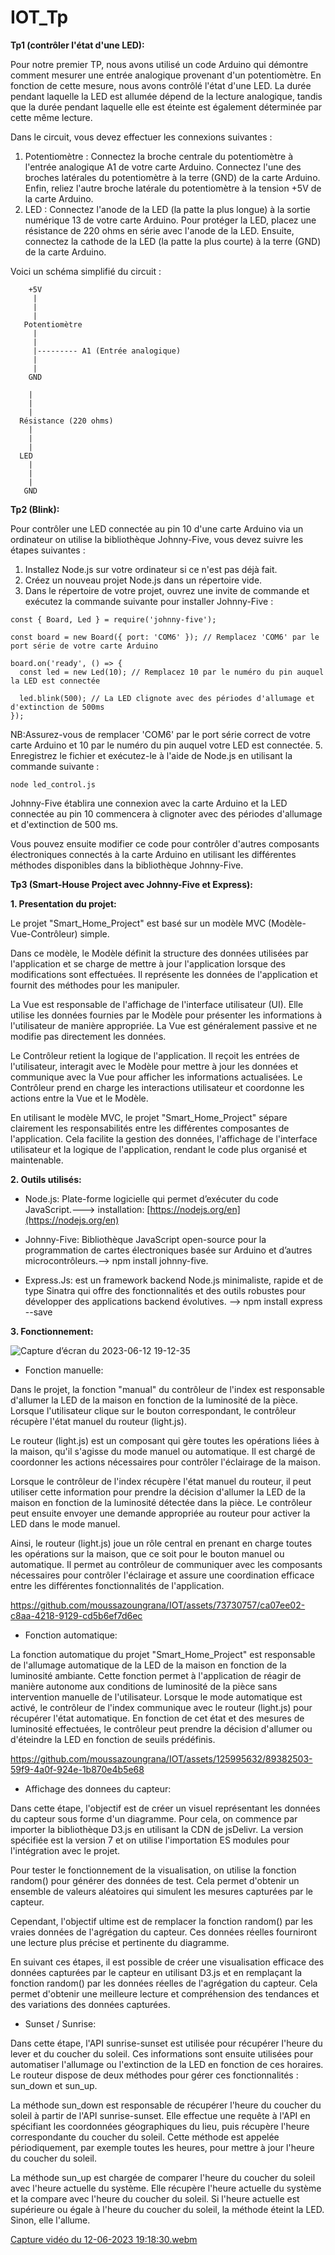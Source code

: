 # IOT_Tp
**Tp1 (contrôler l'état d'une LED):**

Pour notre premier TP, nous avons utilisé un code Arduino qui démontre comment mesurer une entrée analogique provenant d'un potentiomètre. En fonction de cette mesure, nous avons contrôlé l'état d'une LED. La durée pendant laquelle la LED est allumée dépend de la lecture analogique, tandis que la durée pendant laquelle elle est éteinte est également déterminée par cette même lecture.

Dans le circuit, vous devez effectuer les connexions suivantes :

1. Potentiomètre : Connectez la broche centrale du potentiomètre à l'entrée analogique A1 de votre carte Arduino. Connectez l'une des broches latérales du potentiomètre à la terre (GND) de la carte Arduino. Enfin, reliez l'autre broche latérale du potentiomètre à la tension +5V de la carte Arduino.
2. LED : Connectez l'anode de la LED (la patte la plus longue) à la sortie numérique 13 de votre carte Arduino. Pour protéger la LED, placez une résistance de 220 ohms en série avec l'anode de la LED. Ensuite, connectez la cathode de la LED (la patte la plus courte) à la terre (GND) de la carte Arduino.

Voici un schéma simplifié du circuit :
```
    +5V
     |
     |
     |
   Potentiomètre
     |
     |
     |--------- A1 (Entrée analogique)
     |
     |
    GND

    |
    |
    |
  Résistance (220 ohms)
    |
    |
    |
  LED
    |
    |
    |
   GND

```
**Tp2 (Blink):**

Pour contrôler une LED connectée au pin 10 d'une carte Arduino via un ordinateur on utilise la bibliothèque Johnny-Five, vous devez suivre les étapes suivantes :

1. Installez Node.js sur votre ordinateur si ce n'est pas déjà fait.
2. Créez un nouveau projet Node.js dans un répertoire vide.
3. Dans le répertoire de votre projet, ouvrez une invite de commande et exécutez la commande suivante pour installer Johnny-Five :
```
const { Board, Led } = require('johnny-five');

const board = new Board({ port: 'COM6' }); // Remplacez 'COM6' par le port série de votre carte Arduino

board.on('ready', () => {
  const led = new Led(10); // Remplacez 10 par le numéro du pin auquel la LED est connectée

  led.blink(500); // La LED clignote avec des périodes d'allumage et d'extinction de 500ms
});

```
NB:Assurez-vous de remplacer 'COM6' par le port série correct de votre carte Arduino et 10 par le numéro du pin auquel votre LED est connectée.
5. Enregistrez le fichier et exécutez-le à l'aide de Node.js en utilisant la commande suivante :
```
node led_control.js
```
Johnny-Five établira une connexion avec la carte Arduino et la LED connectée au pin 10 commencera à clignoter avec des périodes d'allumage et d'extinction de 500 ms.

Vous pouvez ensuite modifier ce code pour contrôler d'autres composants électroniques connectés à la carte Arduino en utilisant les différentes méthodes disponibles dans la bibliothèque Johnny-Five.

**Tp3 (Smart-House Project avec Johnny-Five et Express):**

**1. Presentation du projet:**

Le projet "Smart_Home_Project" est basé sur un modèle MVC (Modèle-Vue-Contrôleur) simple.

Dans ce modèle, le Modèle définit la structure des données utilisées par l'application et se charge de mettre à jour l'application lorsque des modifications sont effectuées. Il représente les données de l'application et fournit des méthodes pour les manipuler.

La Vue est responsable de l'affichage de l'interface utilisateur (UI). Elle utilise les données fournies par le Modèle pour présenter les informations à l'utilisateur de manière appropriée. La Vue est généralement passive et ne modifie pas directement les données.

Le Contrôleur retient la logique de l'application. Il reçoit les entrées de l'utilisateur, interagit avec le Modèle pour mettre à jour les données et communique avec la Vue pour afficher les informations actualisées. Le Contrôleur prend en charge les interactions utilisateur et coordonne les actions entre la Vue et le Modèle.

En utilisant le modèle MVC, le projet "Smart_Home_Project" sépare clairement les responsabilités entre les différentes composantes de l'application. Cela facilite la gestion des données, l'affichage de l'interface utilisateur et la logique de l'application, rendant le code plus organisé et maintenable.

**2. Outils utilisés:**
- Node.js: Plate-forme logicielle qui permet d’exécuter du code JavaScript.---> installation: [https://nodejs.org/en](https://nodejs.org/en)
* Johnny-Five: Bibliothèque JavaScript open-source pour la programmation de cartes électroniques basée sur Arduino et d’autres microcontrôleurs.--> npm install johnny-five.
+ Express.Js: est un framework backend Node.js minimaliste, rapide et de type Sinatra qui offre des fonctionnalités et des outils robustes pour développer des applications backend évolutives. --> npm install express --save

**3. Fonctionnement:**

![Capture d’écran du 2023-06-12 19-12-35](https://github.com/moussazoungrana/IOT/assets/73730757/d51a598b-a81b-4de8-8ac5-b9efca5090b7)

- Fonction manuelle:

Dans le projet, la fonction "manual" du contrôleur de l'index est responsable d'allumer la LED de la maison en fonction de la luminosité de la pièce. Lorsque l'utilisateur clique sur le bouton correspondant, le contrôleur récupère l'état manuel du routeur (light.js).

Le routeur (light.js) est un composant qui gère toutes les opérations liées à la maison, qu'il s'agisse du mode manuel ou automatique. Il est chargé de coordonner les actions nécessaires pour contrôler l'éclairage de la maison.

Lorsque le contrôleur de l'index récupère l'état manuel du routeur, il peut utiliser cette information pour prendre la décision d'allumer la LED de la maison en fonction de la luminosité détectée dans la pièce. Le contrôleur peut ensuite envoyer une demande appropriée au routeur pour activer la LED dans le mode manuel.

Ainsi, le routeur (light.js) joue un rôle central en prenant en charge toutes les opérations sur la maison, que ce soit pour le bouton manuel ou automatique. Il permet au contrôleur de communiquer avec les composants nécessaires pour contrôler l'éclairage et assure une coordination efficace entre les différentes fonctionnalités de l'application.


https://github.com/moussazoungrana/IOT/assets/73730757/ca07ee02-c8aa-4218-9129-cd5b6ef7d6ec




* Fonction automatique:

La fonction automatique du projet "Smart_Home_Project" est responsable de l'allumage automatique de la LED de la maison en fonction de la luminosité ambiante. Cette fonction permet à l'application de réagir de manière autonome aux conditions de luminosité de la pièce sans intervention manuelle de l'utilisateur.
Lorsque le mode automatique est activé, le contrôleur de l'index communique avec le routeur (light.js) pour récupérer l'état automatique. En fonction de cet état et des mesures de luminosité effectuées, le contrôleur peut prendre la décision d'allumer ou d'éteindre la LED en fonction de seuils prédéfinis.



https://github.com/moussazoungrana/IOT/assets/125995632/89382503-59f9-4a0f-924e-1b870e4b5e68



+ Affichage des donnees du capteur:

Dans cette étape, l'objectif est de créer un visuel représentant les données du capteur sous forme d'un diagramme. Pour cela, on commence par importer la bibliothèque D3.js en utilisant la CDN de jsDelivr. La version spécifiée est la version 7 et on utilise l'importation ES modules pour l'intégration avec le projet.

Pour tester le fonctionnement de la visualisation, on utilise la fonction random() pour générer des données de test. Cela permet d'obtenir un ensemble de valeurs aléatoires qui simulent les mesures capturées par le capteur.

Cependant, l'objectif ultime est de remplacer la fonction random() par les vraies données de l'agrégation du capteur. Ces données réelles fourniront une lecture plus précise et pertinente du diagramme.

En suivant ces étapes, il est possible de créer une visualisation efficace des données capturées par le capteur en utilisant D3.js et en remplaçant la fonction random() par les données réelles de l'agrégation du capteur. Cela permet d'obtenir une meilleure lecture et compréhension des tendances et des variations des données capturées.


- Sunset / Sunrise:

Dans cette étape, l'API sunrise-sunset est utilisée pour récupérer l'heure du lever et du coucher du soleil. Ces informations sont ensuite utilisées pour automatiser l'allumage ou l'extinction de la LED en fonction de ces horaires. Le routeur dispose de deux méthodes pour gérer ces fonctionnalités : sun_down et sun_up.

La méthode sun_down est responsable de récupérer l'heure du coucher du soleil à partir de l'API sunrise-sunset. Elle effectue une requête à l'API en spécifiant les coordonnées géographiques du lieu, puis récupère l'heure correspondante du coucher du soleil. Cette méthode est appelée périodiquement, par exemple toutes les heures, pour mettre à jour l'heure du coucher du soleil.

La méthode sun_up est chargée de comparer l'heure du coucher du soleil avec l'heure actuelle du système. Elle récupère l'heure actuelle du système et la compare avec l'heure du coucher du soleil. Si l'heure actuelle est supérieure ou égale à l'heure du coucher du soleil, la méthode éteint la LED. Sinon, elle l'allume.

[Capture vidéo du 12-06-2023 19:18:30.webm](https://github.com/moussazoungrana/IOT/assets/73730757/3a18d598-b4b6-41f1-b17f-adf8ca06b532)


